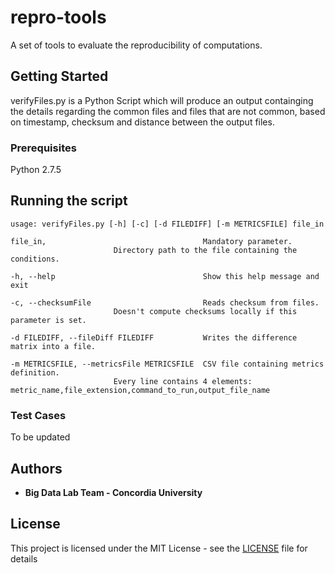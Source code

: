 # repro-tools
A set of tools to evaluate the reproducibility of computations.


## Getting Started

verifyFiles.py is a Python Script which will produce an output containging the details regarding the common files and files that are not common, based on timestamp, checksum and distance between the output files.

### Prerequisites

Python 2.7.5

## Running the script

```
usage: verifyFiles.py [-h] [-c] [-d FILEDIFF] [-m METRICSFILE] file_in

file_in,                                   Mandatory parameter. 
					   Directory path to the file containing the conditions.

-h, --help                                 Show this help message and exit

-c, --checksumFile                         Reads checksum from files. 
					   Doesn't compute checksums locally if this parameter is set.

-d FILEDIFF, --fileDiff FILEDIFF           Writes the difference matrix into a file.

-m METRICSFILE, --metricsFile METRICSFILE  CSV file containing metrics definition. 
					   Every line contains 4 elements: metric_name,file_extension,command_to_run,output_file_name
```

### Test Cases

To be updated


## Authors

* **Big Data Lab Team - Concordia University**

## License

This project is licensed under the MIT License - see the [LICENSE](LICENSE) file for details



